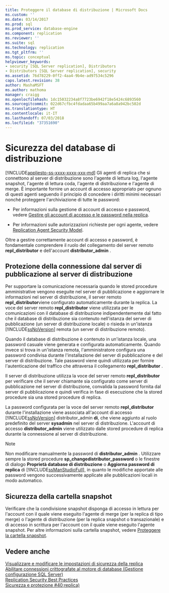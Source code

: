 ```yaml
---
title: Proteggere il database di distribuzione | Microsoft Docs
ms.custom: ''
ms.date: 03/14/2017
ms.prod: sql
ms.prod_service: database-engine
ms.component: replication
ms.reviewer: ''
ms.suite: sql
ms.technology: replication
ms.tgt_pltfrm: ''
ms.topic: conceptual
helpviewer_keywords:
- security [SQL Server replication], Distributors
- Distributors [SQL Server replication], security
ms.assetid: 76d78229-0ff2-4aa4-9b4e-ad97534c5296
caps.latest.revision: 38
author: MashaMSFT
ms.author: mathoma
manager: craigg
ms.openlocfilehash: 1dc15032234a8f7723be6942f18e5424c6893560
ms.sourcegitcommit: 022d67cfbc4fdadaa65b499aa7a6a8a942bc502d
ms.translationtype: HT
ms.contentlocale: it-IT
ms.lasthandoff: 07/03/2018
ms.locfileid: "37351690"
---
```

# <a name="secure-the-distributor"></a>Sicurezza del database di distribuzione
[!INCLUDE[appliesto-ss-xxxx-xxxx-xxx-md](../../../includes/appliesto-ss-xxxx-xxxx-xxx-md.md)]
  Gli agenti di replica che si connettono al server di distribuzione sono l'agente di lettura log, l'agente snapshot, l'agente di lettura coda, l'agente di distribuzione e l'agente di merge. È importante fornire un account di accesso appropriato per ognuno di questi agenti seguendo il principio di concedere i diritti minimi necessari nonché proteggere l'archiviazione di tutte le password:  
  
-   Per informazioni sulla gestione di account di accesso e password, vedere [Gestire gli account di accesso e le password nella replica](../../../relational-databases/replication/security/manage-logins-and-passwords-in-replication.md).  
  
-   Per informazioni sulle autorizzazioni richieste per ogni agente, vedere [Replication Agent Security Model](../../../relational-databases/replication/security/replication-agent-security-model.md).  
  
 Oltre a gestire correttamente account di accesso e password, è fondamentale comprendere il ruolo del collegamento del server remoto **repl_distributor** e dell'account **distributor_admin** .  
  
## <a name="securing-the-connection-from-the-publisher-to-the-distributor"></a>Protezione della connessione dal server di pubblicazione al server di distribuzione  
 Per supportare la comunicazione necessaria quando le stored procedure amministrative vengono eseguite nel server di pubblicazione e aggiornare le informazioni nel server di distribuzione, il server remoto **repl_distributor**viene configurato automaticamente durante la replica. La voce del server remoto **repl_distributor** viene utilizzata per le comunicazioni con il database di distribuzione indipendentemente dal fatto che il database di distribuzione sia contenuto nell'istanza del server di pubblicazione (un server di distribuzione locale) o risieda in un'istanza [!INCLUDE[ssNoVersion](../../../includes/ssnoversion-md.md)] remota (un server di distribuzione remoto).  
  
 Quando il database di distribuzione è contenuto in un'istanza locale, una password casuale viene generata e configurata automaticamente. Quando invece si trova in un'istanza remota, l'amministratore configura una password condivisa durante l'installazione del server di pubblicazione e del server di distribuzione. Tale password viene quindi utilizzata per fornire l'autenticazione del traffico che attraversa il collegamento **repl_distributor** .  
  
 Il server di distribuzione utilizza la voce del server remoto **repl_distributor** per verificare che il server chiamante sia configurato come server di pubblicazione nel server di distribuzione, convalida la password fornita dal server di pubblicazione e quindi verifica in fase di esecuzione che la stored procedure sia una stored procedure di replica.  
  
 La password configurata per la voce del server remoto **repl_distributor** durante l'installazione viene associata all'account di accesso [!INCLUDE[ssNoVersion](../../../includes/ssnoversion-md.md)] distributor_admin **di**, che viene aggiunto al ruolo predefinito del server **sysadmin** nel server di distribuzione. L'account di accesso **distributor_admin** viene utilizzato dalle stored procedure di replica durante la connessione al server di distribuzione.  
  
> [!NOTE]  
>  Non modificare manualmente la password di **distributor_admin** . Utilizzare sempre la stored procedure **sp_changedistributor_password** o le finestre di dialogo **Proprietà database di distribuzione** o **Aggiorna password di replica** di [!INCLUDE[ssManStudioFull](../../../includes/ssmanstudiofull-md.md)], in quanto le modifiche apportate alle password vengono successivamente applicate alle pubblicazioni locali in modo automatico.  
  
## <a name="snapshot-folder-security"></a>Sicurezza della cartella snapshot  
 Verificare che la condivisione snapshot disponga di accesso in lettura per l'account con il quale viene eseguito l'agente di merge (per la replica di tipo merge) o l'agente di distribuzione (per la replica snapshot o transazionale) e di accesso in scrittura per l'account con il quale viene eseguito l'agente snapshot. Per altre informazioni sulla cartella snapshot, vedere [Proteggere la cartella snapshot](../../../relational-databases/replication/security/secure-the-snapshot-folder.md).  
  
## <a name="see-also"></a>Vedere anche  
 [Visualizzare e modificare le impostazioni di sicurezza della replica](../../../relational-databases/replication/security/view-and-modify-replication-security-settings.md)   
 [Abilitare connessioni crittografate al motore di database &#40;Gestione configurazione SQL Server&#41;](../../../database-engine/configure-windows/enable-encrypted-connections-to-the-database-engine.md)   
 [Replication Security Best Practices](../../../relational-databases/replication/security/replication-security-best-practices.md)   
 [Sicurezza e protezione #40;replica&#41;](../../../relational-databases/replication/security/security-and-protection-replication.md)  
  
  
